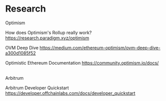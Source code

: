 # Research

Optimism


How does Optimism's Rollup really work?
https://research.paradigm.xyz/optimism

OVM Deep Dive
https://medium.com/ethereum-optimism/ovm-deep-dive-a300d1085f52

Optimistic Ethereum Documentation
https://community.optimism.io/docs/


\
Arbitrum

Arbitrum Developer Quickstart
https://developer.offchainlabs.com/docs/developer_quickstart
